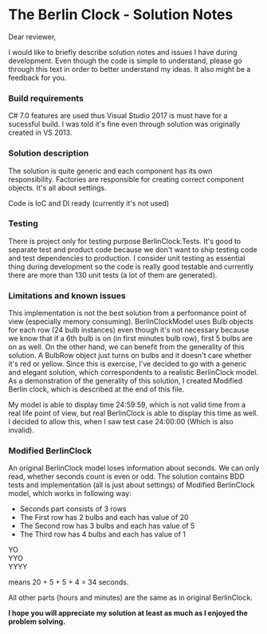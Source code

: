 # The Berlin Clock - Solution Notes

Dear reviewer, 

I would like to briefly describe solution notes and issues I have during development. Even though the code is simple to understand, please go through this text in order to better understand my ideas. It also might be a feedback for you.
### Build requirements

C# 7.0 features are used thus Visual Studio 2017 is must have for a sucessful build. I was told it's fine even through solution was originally created in VS 2013.

### Solution description

The solution is quite generic and each component has its own responsibility. Factories are responsible for creating correct component objects. It's all about settings.

Code is IoC and DI ready (currently it's not used)

### Testing

There is project only for testing purpose BerlinClock.Tests. It's good to separate test and product code because we don't want to ship testing code and test dependencies to production. I consider unit testing as essential thing during development so the code is really good testable and currently there are more than 130 unit tests (a lot of them are generated).

### Limitations and known issues

This implementation is not the best solution from a performance point of view (especially memory consuming). BerlinClockModel uses Bulb objects for each row (24 bulb instances) even though it's not necessary because we know that if a 6th bulb is on (in first minutes bulb row), first 5 bulbs are on as well. On the other hand, we can benefit from the generality of this solution. A BulbRow object just turns on bulbs and it doesn't care whether it's red or yellow. Since this is exercise, I've decided to go with a generic and elegant solution, which correspondents to a realistic BerlinClock model. As a demonstration of the generality of this solution, I created Modified Berlin clock, which is described at the end of this file.

My model is able to display time 24:59:59, which is not valid time from a real life point of view, but real BerlinClock is able to display this time as well. I decided to allow this, when I saw test case 24:00:00 (Which is also invalid).

### Modified BerlinClock

An original BerlinClock model loses information about seconds. We can only read, whether seconds count is even or odd. The solution contains BDD tests and implementation (all is just about settings) of Modified BerlinClock model, which works in following way:

* Seconds part consists of 3 rows
* The First row has 2 bulbs and each has value of 20
* The Second row has 3 bulbs and each has value of 5
* The Third row has 4 bulbs and each has value of 1

YO<br/>
YYO<br/>
YYYY

means 20 + 5 + 5 + 4 = 34 seconds.

All other parts (hours and minutes) are the same as in original BerlinClock.

<b>I hope you will appreciate my solution at least as much as I enjoyed the problem solving.</b>


